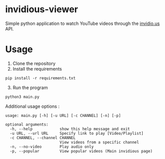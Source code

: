 # invidious-viewer

Simple python application to watch YouTube videos through the <a href="https://github.com/iv-org/invidious">invidio.us</a> API.

# Usage
1. Clone the repository
2. Install the requirements

```pip install -r requirements.txt```

3. Run the program

```python3 main.py```

Additional usage options :
```
usage: main.py [-h] [-u URL] [-c CHANNEL] [-n] [-p]

optional arguments:
  -h, --help            show this help message and exit
  -u URL, --url URL     Specify link to play [Video/Playlist]
  -c CHANNEL, --channel CHANNEL
                        View videos from a specific channel
  -n, --no-video        Play audio only
  -p, --popular         View popular videos (Main invidious page)
```
